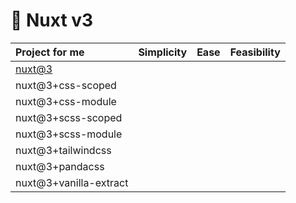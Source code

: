 # 🤔 Nuxt v3

| Project for me         | Simplicity | Ease | Feasibility |
| :--------------------- | ---------- | ---- | ----------- |
| [nuxt@3](./nuxt@3/)    |
| nuxt@3+css-scoped      |
| nuxt@3+css-module      |
| nuxt@3+scss-scoped     |
| nuxt@3+scss-module     |
| nuxt@3+tailwindcss     |
| nuxt@3+pandacss        |
| nuxt@3+vanilla-extract |
